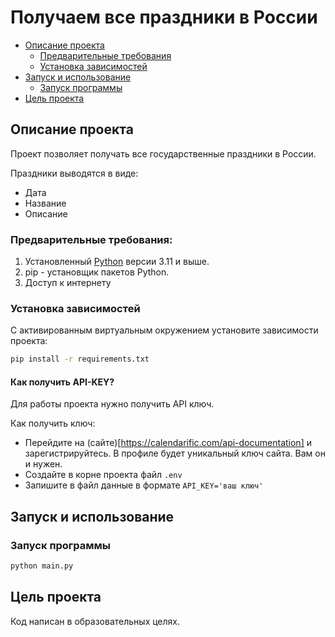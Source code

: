 # Получаем все праздники в России

* [Описание проекта](#описание-проекта)
    * [Предварительные требования](#предварительные-требования)
    * [Установка зависимостей](#установка-зависимостей)
* [Запуск и использование](#Запуск-и-использование)
    * [Запуск программы](#запуск-программы)
* [Цель проекта](#цель-проекта)

## Описание проекта

Проект позволяет получать все государственные праздники в России.

Праздники выводятся в виде:

- Дата
- Название
- Описание

### Предварительные требования:

1. Установленный [Python](https://www.python.org/downloads/) версии 3.11 и выше.
2. pip - установщик пакетов Python.
3. Доступ к интернету

### Установка зависимостей

С активированным виртуальным окружением установите зависимости проекта:

```bash
pip install -r requirements.txt
```

#### Как получить API-KEY?

Для работы проекта нужно получить API ключ.

Как получить ключ:

- Перейдите на (сайте)[https://calendarific.com/api-documentation] и зарегистрируйтесь. В профиле будет уникальный ключ сайта. Вам он и нужен.
- Создайте в корне проекта файл `.env`
- Запишите в файл данные в формате `API_KEY='ваш ключ'`

## Запуск и использование

### Запуск программы

```bash
python main.py
```

## Цель проекта

Код написан в образовательных целях.